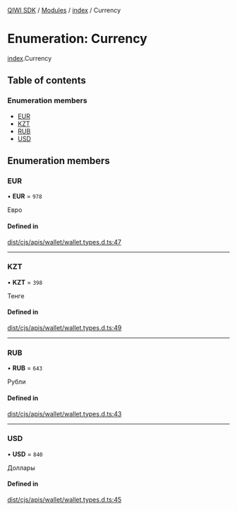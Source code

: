 [QIWI SDK](../README.md) / [Modules](../modules.md) / [index](../modules/index.md) / Currency

# Enumeration: Currency

[index](../modules/index.md).Currency

## Table of contents

### Enumeration members

- [EUR](index.Currency.md#eur)
- [KZT](index.Currency.md#kzt)
- [RUB](index.Currency.md#rub)
- [USD](index.Currency.md#usd)

## Enumeration members

### EUR

• **EUR** = `978`

Евро

#### Defined in

[dist/cjs/apis/wallet/wallet.types.d.ts:47](https://github.com/AlexXanderGrib/node-qiwi-sdk/blob/26a7b1c/dist/cjs/apis/wallet/wallet.types.d.ts#L47)

___

### KZT

• **KZT** = `398`

Тенге

#### Defined in

[dist/cjs/apis/wallet/wallet.types.d.ts:49](https://github.com/AlexXanderGrib/node-qiwi-sdk/blob/26a7b1c/dist/cjs/apis/wallet/wallet.types.d.ts#L49)

___

### RUB

• **RUB** = `643`

Рубли

#### Defined in

[dist/cjs/apis/wallet/wallet.types.d.ts:43](https://github.com/AlexXanderGrib/node-qiwi-sdk/blob/26a7b1c/dist/cjs/apis/wallet/wallet.types.d.ts#L43)

___

### USD

• **USD** = `840`

Доллары

#### Defined in

[dist/cjs/apis/wallet/wallet.types.d.ts:45](https://github.com/AlexXanderGrib/node-qiwi-sdk/blob/26a7b1c/dist/cjs/apis/wallet/wallet.types.d.ts#L45)
